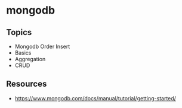 # mongodb

## Topics

* Mongodb Order Insert
* Basics
* Aggregation
* CRUD

## Resources
* https://www.mongodb.com/docs/manual/tutorial/getting-started/
